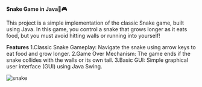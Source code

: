 **Snake Game in Java🐍🎮**

This project is a simple implementation of the classic Snake game, built using Java.
In this game, you control a snake that grows longer as it eats food, but you must avoid 
hitting walls or running into yourself!

**Features**
1.Classic Snake Gameplay: Navigate the snake using arrow keys to eat food and grow longer.
2.Game Over Mechanism: The game ends if the snake collides with the walls or its own tail.
3.Basic GUI: Simple graphical user interface (GUI) using Java Swing.

![snake](https://github.com/user-attachments/assets/e67c512e-e951-441e-9e53-381abcfe4759)



   
